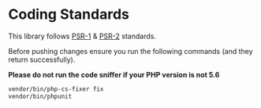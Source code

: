 # Coding Standards

This library follows [PSR-1](https://www.php-fig.org/psr/psr-1/) & [PSR-2](https://www.php-fig.org/psr/psr-2/) standards.

Before pushing changes ensure you run the following commands (and they return successfully).

**Please do not run the code sniffer if your PHP version is not 5.6**
```bash
vendor/bin/php-cs-fixer fix
vendor/bin/phpunit
```